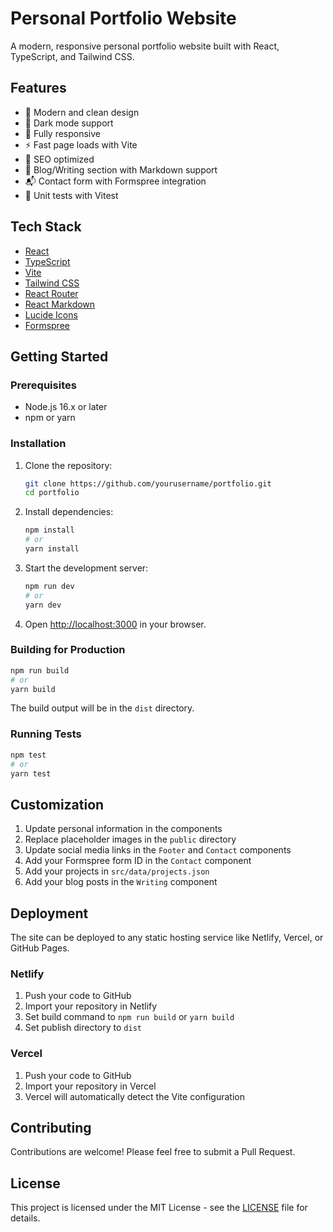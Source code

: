 # Personal Portfolio Website

A modern, responsive personal portfolio website built with React, TypeScript, and Tailwind CSS.

## Features

- 🎨 Modern and clean design
- 🌙 Dark mode support
- 📱 Fully responsive
- ⚡ Fast page loads with Vite
- 🎯 SEO optimized
- 📝 Blog/Writing section with Markdown support
- 📬 Contact form with Formspree integration
- 🧪 Unit tests with Vitest

## Tech Stack

- [React](https://reactjs.org/)
- [TypeScript](https://www.typescriptlang.org/)
- [Vite](https://vitejs.dev/)
- [Tailwind CSS](https://tailwindcss.com/)
- [React Router](https://reactrouter.com/)
- [React Markdown](https://github.com/remarkjs/react-markdown)
- [Lucide Icons](https://lucide.dev/)
- [Formspree](https://formspree.io/)

## Getting Started

### Prerequisites

- Node.js 16.x or later
- npm or yarn

### Installation

1. Clone the repository:
   ```bash
   git clone https://github.com/yourusername/portfolio.git
   cd portfolio
   ```

2. Install dependencies:
   ```bash
   npm install
   # or
   yarn install
   ```

3. Start the development server:
   ```bash
   npm run dev
   # or
   yarn dev
   ```

4. Open [http://localhost:3000](http://localhost:3000) in your browser.

### Building for Production

```bash
npm run build
# or
yarn build
```

The build output will be in the `dist` directory.

### Running Tests

```bash
npm test
# or
yarn test
```

## Customization

1. Update personal information in the components
2. Replace placeholder images in the `public` directory
3. Update social media links in the `Footer` and `Contact` components
4. Add your Formspree form ID in the `Contact` component
5. Add your projects in `src/data/projects.json`
6. Add your blog posts in the `Writing` component

## Deployment

The site can be deployed to any static hosting service like Netlify, Vercel, or GitHub Pages.

### Netlify

1. Push your code to GitHub
2. Import your repository in Netlify
3. Set build command to `npm run build` or `yarn build`
4. Set publish directory to `dist`

### Vercel

1. Push your code to GitHub
2. Import your repository in Vercel
3. Vercel will automatically detect the Vite configuration

## Contributing

Contributions are welcome! Please feel free to submit a Pull Request.

## License

This project is licensed under the MIT License - see the [LICENSE](LICENSE) file for details.
